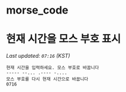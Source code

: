 # morse_code
# 현재 시간을 모스 부호 표시
<!-- MORSE_TIME_START -->
_Last updated: `07:16` (KST)_

```
현재 시간을 입력하세요. 모스 부호로 바꿉니다
----- --... .---- -....
모스 부호를 다시 현재 시간으로 바꿉니다
0716
```
<!-- MORSE_TIME_END -->
